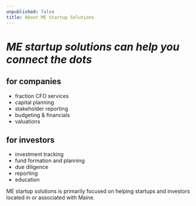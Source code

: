 ```yaml
---
unpublished: false
title: About ME Startup Solutions
---
```

# *ME startup solutions can help you connect the dots*

## for companies

* fraction CFO services
* capital planning
* stakeholder reporting
* budgeting & financials
* valuations

## for investors

* investment tracking
* fund formation and planning
* due diligence
* reporting
* education

ME startup solutions is primarily focused on helping startups and investors located in or associated with Maine.